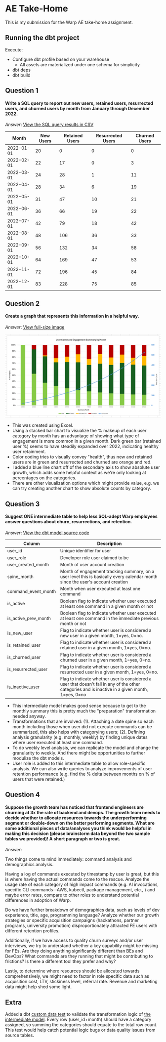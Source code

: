 # AE Take-Home
This is my submission for the Warp AE take-home assignment.

## Running the dbt project
Execute:
- Configure dbt profile based on your warehouse
  - All assets are materialized under one schema for simplicity
- dbt deps
- dbt build

## Question 1
#### Write a SQL query to report out new users, retained users, resurrected users, and churned users by month from January through December 2022.

_Answer_: [View the SQL query results in CSV](resources/q1_sql_answer.csv)

| Month | New Users | Retained Users | Resurrected Users | Churned Users |
|-------|-----------|----------------|-------------------|---------------|
| 2022-01-01 | 20 | 0 | 0 | 0 |
| 2022-02-01 | 22 | 17 | 0 | 3 |
| 2022-03-01 | 24 | 28 | 1 | 11 |
| 2022-04-01 | 28 | 34 | 6 | 19 |
| 2022-05-01 | 31 | 47 | 10 | 21 |
| 2022-06-01 | 36 | 66 | 19 | 22 |
| 2022-07-01 | 42 | 79 | 18 | 42 |
| 2022-08-01 | 48 | 106 | 36 | 33 |
| 2022-09-01 | 56 | 132 | 34 | 58 |
| 2022-10-01 | 64 | 169 | 47 | 53 |
| 2022-11-01 | 72 | 196 | 45 | 84 |
| 2022-12-01 | 83 | 228 | 75 | 85 |

## Question 2
#### Create a graph that represents this information in a helpful way.

_Answer_: [View full-size image](resources/viz_user_command_engagement_summary.png)

![User Command Engagement Summary](resources/viz_user_command_engagement_summary.png)

- This was created using Excel.
- Using a stacked bar chart to visualize the % makeup of each user category by month has an advantage of showing what type of engagement is more common in a given month. Dark green bar (retained user %) seems to have steadily expanded over 2022, indicating healthy user retainment.
- Color coding tries to visually convey "health", thus new and retained users are in green and resurrected and churned are orange and red.
- I added a blue line chart off of the secondary axis to show absolute user growth, which adds some helpful context as we're only looking at percentages on the categories.
- There are other visualization options which might provide value, e.g. we can try creating another chart to show absolute counts by category.

## Question 3
#### Suggest ONE intermediate table to help less SQL-adept Warp employees answer questions about churn, resurrections, and retention.

_Answer_: [View the dbt model source code](warp_data_management/models/marts/intermediate/user_command_engagement_summary/int_user_command_engagement_summary_monthly.sql)

| Column | Description |
|--------|-------------|
| user_id | Unique identifier for user |
| user_role | Developer role user claimed to be |
| user_created_month | Month of user account creation |
| spine_month | Month of engagement tracking summary, on a user level this is basically every calendar month since the user's account creation |
| command_event_month | Month when user executed at least one command |
| is_active | Boolean flag to indicate whether user executed at least one command in a given month or not |
| is_active_prev_month | Boolean flag to indicate whether user executed at least one command in the immediate previous month or not |
| is_new_user | Flag to indicate whether user is considered a new user in a given month, 1=yes, 0=no. |
| is_retained_user | Flag to indicate whether user is considered a retained user in a given month, 1=yes, 0=no. |
| is_churned_user | Flag to indicate whether user is considered a churned user in a given month, 1=yes, 0=no. |
| is_resurrected_user | Flag to indicate whether user is considered a resurrected user in a given month, 1=yes, 0=no. |
| is_inactive_user | Flag to indicate whether user is considered a user that doesn't fall in any of the other categories and is inactive in a given month, 1=yes, 0=no |

- This intermediate model makes good sense because to get to the monthly summary this is pretty much the "preparation" transformation needed anyway.
- Transformations that are involved: (1). Attaching a date spine so each month including those when user did not execute commands can be summarized, this also helps with categorying users; (2). Defining analysis granularity (e.g. monthly, weekly) by finding unique dates where user executed at least one command.
- To do weekly level analysis, we can replicate the model and change the granularity to weekly. And there might be opportunities to further modulize the dbt models.
- User role is added to this intermediate table to allow role-specific analysis. We can also write queries to analyze improvements of user retention performance (e.g. find the % delta between months on % of users that were retained.)

## Question 4
#### Suppose the growth team has noticed that frontend engineers are churning at 3x the rate of backend and devops. The growth team needs to decide whether to allocate resources towards the underperforming segment or double-down on the better performing segments. What are some additional pieces of data/analyses you think would be helpful in making this decision (please brainstorm data beyond the two sample tables we provided)! A short paragraph or two is great.

_Answer_:

Two things come to mind immediately: command analysis and demographics analysis.

Having a log of commands executed by timestamp by user is great, but this is where having the actual commands come to the rescue. Analyze the usage rate of each category of high impact commands (e.g. AI invocations, specific CLI commands--AWS, kubectl, package management, etc., ) and maybe error rates, compare to other roles to understand potential differences in adoption of Warp.

Do we have further breakdown of demographics data, such as levels of dev experience, title, age, programming language? Analyze whether our growth strategies or specific acquisition campaigns (hackathons, partner programs, university promotion) disproportionately attracted FE users with different retention profiles.

Additionally, if we have access to quality churn surveys and/or user interviews, we try to understand whether a key capability might be missing for FEs. Are they doing anything significantly different than BEs and DevOps? What commands are they running that might be contributing to frictions? Is there a different tool they prefer and why?

Lastly, to determine where resources should be allocated towards comprehensively, we might need to factor in role specific data such as acquisition cost, LTV, stickiness level, referral rate. Revenue and marketing data might help shed some light.

## Extra

Added a dbt [custom data test](warp_data_management/tests/test__int_user_command_engagement_summary_monthly.sql) to validate the transformation logic of [the intermediate model](warp_data_management/models/marts/intermediate/user_command_engagement_summary/int_user_command_engagement_summary_monthly.sql). Every row (user_id+month) should have a category assigned, so summing the categories should equate to the total row count. This test would help catch potential logic bugs or data quality issues from source tables.
